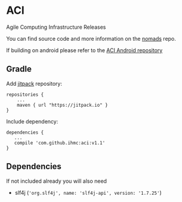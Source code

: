 # ACI
Agile Computing Infrastructure Releases

You can find source code and more information on the [nomads](https://github.com/ihmc/nomads) repo.

If building on android please refer to the [ACI Android repository](https://github.com/ihmc/aci-android)

## Gradle
Add [jitpack](https://jitpack.io/) repository:
```
repositories {
    ...
    maven { url "https://jitpack.io" }
}
```
Include dependency:
```
dependencies {
   ...
   compile 'com.github.ihmc:aci:v1.1'
}
```
## Dependencies
If not included already you will also need
- slf4j (`'org.slf4j', name: 'slf4j-api', version: '1.7.25'`)
